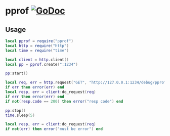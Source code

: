 # pprof [![GoDoc](https://godoc.org/github.com/vadv/gopher-lua-libs/pprof?status.svg)](https://godoc.org/github.com/vadv/gopher-lua-libs/pprof)

## Usage

```lua
local pprof = require("pprof")
local http = require("http")
local time = require("time")

local client = http.client()
local pp = pprof.create(":1234")

pp:start()

local req, err = http.request("GET", "http://127.0.0.1:1234/debug/pprof/goroutine")
if err then error(err) end
local resp, err = client:do_request(req)
if err then error(err) end
if not(resp.code == 200) then error("resp code") end

pp:stop()
time.sleep(5)

local resp, err = client:do_request(req)
if not(err) then error("must be error") end
```
